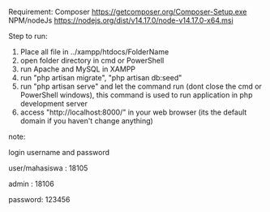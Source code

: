Requirement:
  Composer    https://getcomposer.org/Composer-Setup.exe
  NPM/nodeJs  https://nodejs.org/dist/v14.17.0/node-v14.17.0-x64.msi

Step to run:
  1. Place all file in ../xampp/htdocs/FolderName
  2. open folder directory in cmd or PowerShell
  3. run Apache and MySQL in XAMPP
  4. run "php artisan migrate", "php artisan db:seed"
  5. run "php artisan serve" and let the command run (dont close the cmd or PowerShell windows), this command is used to run application in php development server
  6. access "http://localhost:8000/" in your web browser (its the default domain if you haven't change anything)

note:

login username and password

user/mahasiswa  : 18105

admin           : 18106

password: 123456
